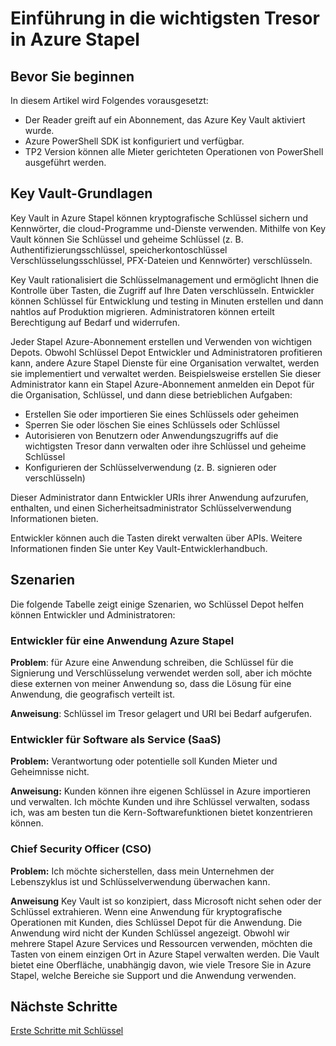 <properties
    pageTitle="Einführung in Azure Stack Schlüssel Depot | Microsoft Azure"
    description="Erfahren Sie, wie Azure Stack Schlüssel Depot Schlüssel und Kennwörter verwaltet"
    services="azure-stack"
    documentationCenter=""
    authors="rlfmendes"
    manager="natmack"
    editor=""/>

<tags
    ms.service="azure-stack"
    ms.workload="na"
    ms.tgt_pltfrm="na"
    ms.devlang="na"
    ms.topic="get-started-article"
    ms.date="09/26/2016"
    ms.author="ricardom"/>

# <a name="introduction-to-key-vault-in-azure-stack"></a>Einführung in die wichtigsten Tresor in Azure Stapel #

## <a name="before-you-start"></a>Bevor Sie beginnen

In diesem Artikel wird Folgendes vorausgesetzt:

- Der Reader greift auf ein Abonnement, das Azure Key Vault aktiviert wurde.
- Azure PowerShell SDK ist konfiguriert und verfügbar.
- TP2 Version können alle Mieter gerichteten Operationen von PowerShell ausgeführt werden.

## <a name="key-vault-basics"></a>Key Vault-Grundlagen

Key Vault in Azure Stapel können kryptografische Schlüssel sichern und Kennwörter, die cloud-Programme und-Dienste verwenden. Mithilfe von Key Vault können Sie Schlüssel und geheime Schlüssel (z. B. Authentifizierungsschlüssel, speicherkontoschlüssel Verschlüsselungsschlüssel, PFX-Dateien und Kennwörter) verschlüsseln.

Key Vault rationalisiert die Schlüsselmanagement und ermöglicht Ihnen die Kontrolle über Tasten, die Zugriff auf Ihre Daten verschlüsseln. Entwickler können Schlüssel für Entwicklung und testing in Minuten erstellen und dann nahtlos auf Produktion migrieren. Administratoren können erteilt Berechtigung auf Bedarf und widerrufen.

Jeder Stapel Azure-Abonnement erstellen und Verwenden von wichtigen Depots. Obwohl Schlüssel Depot Entwickler und Administratoren profitieren kann, andere Azure Stapel Dienste für eine Organisation verwaltet, werden sie implementiert und verwaltet werden. Beispielsweise erstellen Sie dieser Administrator kann ein Stapel Azure-Abonnement anmelden ein Depot für die Organisation, Schlüssel, und dann diese betrieblichen Aufgaben:

- Erstellen Sie oder importieren Sie eines Schlüssels oder geheimen
- Sperren Sie oder löschen Sie eines Schlüssels oder Schlüssel
- Autorisieren von Benutzern oder Anwendungszugriffs auf die wichtigsten Tresor dann verwalten oder ihre Schlüssel und geheime Schlüssel
- Konfigurieren der Schlüsselverwendung (z. B. signieren oder verschlüsseln)

Dieser Administrator dann Entwickler URIs ihrer Anwendung aufzurufen, enthalten, und einen Sicherheitsadministrator Schlüsselverwendung Informationen bieten.

Entwickler können auch die Tasten direkt verwalten über APIs. Weitere Informationen finden Sie unter Key Vault-Entwicklerhandbuch.

## <a name="scenarios"></a>Szenarien

Die folgende Tabelle zeigt einige Szenarien, wo Schlüssel Depot helfen können Entwickler und Administratoren:


### <a name="developer-for-an-azure-stack-application"></a>Entwickler für eine Anwendung Azure Stapel

**Problem**: für Azure eine Anwendung schreiben, die Schlüssel für die Signierung und Verschlüsselung verwendet werden soll, aber ich möchte diese externen von meiner Anwendung so, dass die Lösung für eine Anwendung, die geografisch verteilt ist.

**Anweisung**: Schlüssel im Tresor gelagert und URI bei Bedarf aufgerufen.


### <a name="developer-for-software-as-a-service-saas"></a>Entwickler für Software als Service (SaaS)

**Problem:** Verantwortung oder potentielle soll Kunden Mieter und Geheimnisse nicht.

**Anweisung:** Kunden können ihre eigenen Schlüssel in Azure importieren und verwalten. Ich möchte Kunden und ihre Schlüssel verwalten, sodass ich, was am besten tun die Kern-Softwarefunktionen bietet konzentrieren können.


### <a name="chief-security-officer-cso"></a>Chief Security Officer (CSO)

**Problem:** Ich möchte sicherstellen, dass mein Unternehmen der Lebenszyklus ist und Schlüsselverwendung überwachen kann.

**Anweisung** Key Vault ist so konzipiert, dass Microsoft nicht sehen oder der Schlüssel extrahieren.  Wenn eine Anwendung für kryptografische Operationen mit Kunden, dies Schlüssel Depot für die Anwendung. Die Anwendung wird nicht der Kunden Schlüssel angezeigt.  Obwohl wir mehrere Stapel Azure Services und Ressourcen verwenden, möchten die Tasten von einem einzigen Ort in Azure Stapel verwalten werden. Die Vault bietet eine Oberfläche, unabhängig davon, wie viele Tresore Sie in Azure Stapel, welche Bereiche sie Support und die Anwendung verwenden.

## <a name="next-steps"></a>Nächste Schritte

[Erste Schritte mit Schlüssel](azure-stack-kv-getting-started.md)
